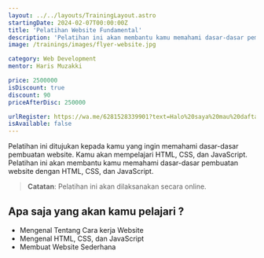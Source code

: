 ```yaml
---
layout: ../../layouts/TrainingLayout.astro
startingDate: 2024-02-07T00:00:00Z
title: 'Pelatihan Website Fundamental'
description: 'Pelatihan ini akan membantu kamu memahami dasar-dasar pembuatan website dengan HTML, CSS, dan JavaScript.'
image: /trainings/images/flyer-website.jpg

category: Web Development
mentor: Haris Muzakki

price: 2500000
isDiscount: true
discount: 90
priceAfterDisc: 250000

urlRegister: https://wa.me/6281528339901?text=Halo%20saya%20mau%20daftar%20pelatihan%20Website%20Fundamental
isAvailable: false
---
```


Pelatihan ini ditujukan kepada kamu yang ingin memahami dasar-dasar pembuatan website. Kamu akan mempelajari HTML, CSS, dan JavaScript. Pelatihan ini akan membantu kamu memahami dasar-dasar pembuatan website dengan HTML, CSS, dan JavaScript.

> **Catatan**: Pelatihan ini akan dilaksanakan secara online.

## Apa saja yang akan kamu pelajari ?

- Mengenal Tentang Cara kerja Website
- Mengenal HTML, CSS, dan JavaScript
- Membuat Website Sederhana
